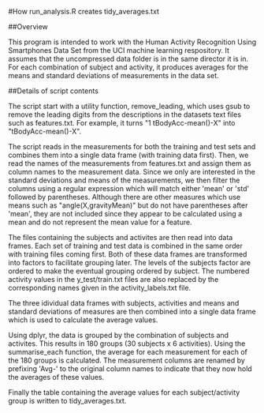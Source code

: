 #How run_analysis.R creates tidy_averages.txt


##Overview

This program is intended to work with the Human Activity Recognition Using Smartphones Data Set from the UCI machine learning respository. It assumes that the uncompressed data folder is in the same director it is in. For each combination of subject and activity, it produces averages for the means and standard deviations of measurements in the data set.

##Details of script contents

The script start with a utility function, remove_leading, which uses gsub to remove the leading digits from the descriptions in the datasets text files such as features.txt. For example, it turns "1 tBodyAcc-mean()-X" into "tBodyAcc-mean()-X".

The script reads in the measurements for both the training and test sets and combines them into a single data frame (with training data first). Then, we read the names of the measurements from features.txt and assign them as column names to the measurement data. Since we only are interested in the standard deviations and means of the measurements, we then filter the columns using a regular expression which will match either 'mean' or 'std' followed by parentheses. Although there are other measures which use means such as "angle(X,gravityMean)" but do not have parentheses after 'mean', they are not included since they appear to be calculated using a mean and do not represent the mean value for a feature.

The files containing the subjects and activites are then read into data frames. Each set of training and test data is combined in the same order with training files coming first. Both of these data frames are transformed into factors to facilitate grouping later. The levels of the subjects factor are ordered to make the eventual grouping ordered by subject. The numbered activity values in the y_test/train.txt files are also replaced by the corresponding names given in the activity_labels.txt file. 

The three idividual data frames with subjects, activities and means and standard deviations of measures are then combined into a single data frame which is used to calculate the average values.

Using dplyr, the data is grouped by the combination of subjects and activites. This results in 180 groups (30 subjects x 6 activities). Using the summarise_each function, the average for each measurement for each of the 180 groups is calculated. The measurement columns are renamed by prefixing 'Avg-' to the original column names to indicate that they now hold the averages of these values. 

Finally the table containing the average values for each subject/activity group is written to tidy_averages.txt.


